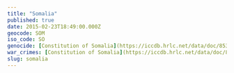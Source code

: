 ```yaml
---
title: "Somalia"
published: true
date: 2015-02-23T18:49:00.000Z
geocode: SOM
iso_code: SO
genocide: [Constitution of Somalia](https://iccdb.hrlc.net/data/doc/853/keyword/46/)
war_crimes: [Constitution of Somalia](https://iccdb.hrlc.net/data/doc/853/keyword/145/)
slug: somalia
---
```

